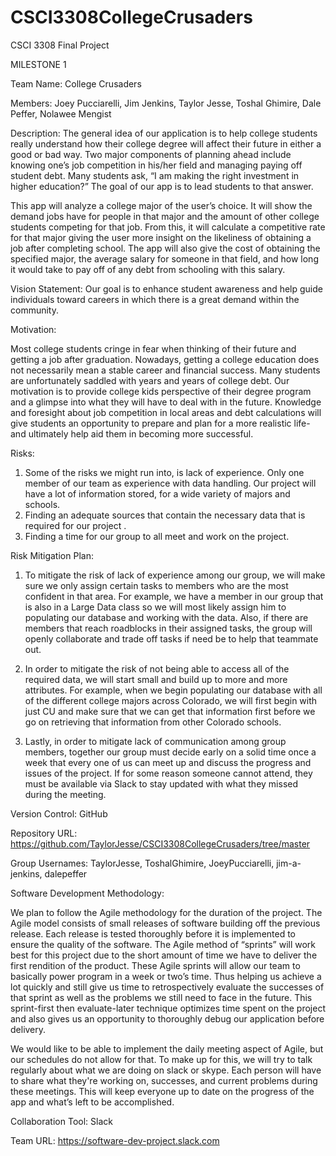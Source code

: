 # CSCI3308CollegeCrusaders
CSCI 3308 Final Project

MILESTONE 1

Team Name: College Crusaders

Members: Joey Pucciarelli, Jim Jenkins, Taylor Jesse, Toshal Ghimire, Dale Peffer, Nolawee Mengist

Description: 
The general idea of our application is to help college students really understand how their college degree will affect their future in either a good or bad way. Two major components of planning ahead include knowing one’s job competition in his/her field and managing paying off student debt. Many students ask, “I am making the right investment in higher education?” The goal of our app is to lead students to that answer.
	
This app will analyze a college major of the user’s choice. It will show the demand jobs have for people in that major and the amount of other college students competing for that job. From this, it will calculate a competitive rate for that major giving the user more insight on the likeliness of obtaining a job after completing school. The app will also give the cost of obtaining the specified major, the average salary for someone in that field, and how long it would take to pay off of any debt from schooling with this salary.


Vision Statement: Our goal is to enhance student awareness and help guide individuals toward careers in which there is a great demand within the community.


Motivation:

Most college students cringe in fear when thinking of their future and getting a job after graduation. Nowadays, getting a college education does not necessarily mean a stable career and financial success. Many students are unfortunately saddled with years and years of college debt. Our motivation is to provide college kids perspective of their degree program and a glimpse into what they will have to deal with in the future. Knowledge and foresight about job competition in local areas and debt calculations will give students an opportunity to prepare and plan for a more realistic life- and ultimately help aid them in becoming more successful.

Risks: 

1. Some of the risks we might run into, is lack of experience. Only one member of our team as experience with data handling. Our project will have a lot of information stored, for a wide variety of majors and schools. 
2. Finding an adequate sources that contain the necessary data that is required for our project . 
3. Finding a time for our group to all meet and work on the project. 



Risk Mitigation Plan:

1. To mitigate the risk of lack of experience among our group, we will make sure we only assign certain tasks to members who are the most confident in that area. For example, we have a member in our group that is also in a Large Data class so we will most likely assign him to populating our database and working with the data. Also, if there are members that reach roadblocks in their assigned tasks, the group will openly collaborate and trade off tasks if need be to help that teammate out.

2. In order to mitigate the risk of not being able to access all of the required data, we will start small and build up to more and more attributes. For example, when we begin populating our database with all of the different college majors across Colorado, we will first begin with just CU and make sure that we can get that information first before we go on retrieving that information from other Colorado schools.

3. Lastly, in order to mitigate lack of communication among group members, together our group must decide early on a solid time once a week that every one of us can meet up and discuss the progress and issues of the project. If for some reason someone cannot attend, they must be available via Slack to stay updated with what they missed during the meeting.

Version Control: GitHub

Repository URL: https://github.com/TaylorJesse/CSCI3308CollegeCrusaders/tree/master

Group Usernames: TaylorJesse, ToshalGhimire, JoeyPucciarelli, jim-a-jenkins, dalepeffer

Software Development Methodology: 

We plan to follow the Agile methodology for the duration of the project. The Agile model consists of small releases of software building off the previous release. Each release is tested thoroughly before it is implemented to ensure the quality of the software. The Agile method of “sprints” will work best for this project due to the short amount of time we have to deliver the first rendition of the product. These Agile sprints will allow our team to basically power program in a week or two’s time. Thus helping us achieve a lot quickly and still give us time to retrospectively evaluate the successes of that sprint as well as the problems we still need to face in the future. This sprint-first then evaluate-later technique optimizes time spent on the project and also gives us an opportunity to thoroughly debug our application before delivery.

We would like to be able to implement the daily meeting aspect of Agile, but our schedules do not allow for that. To make up for this, we will try to talk regularly about what we are doing on slack or skype. Each person will have to share what they're working on, successes, and current problems during these meetings. This will keep everyone up to date on the progress of the app and what’s left to be accomplished. 

Collaboration Tool: Slack

Team URL: https://software-dev-project.slack.com 

